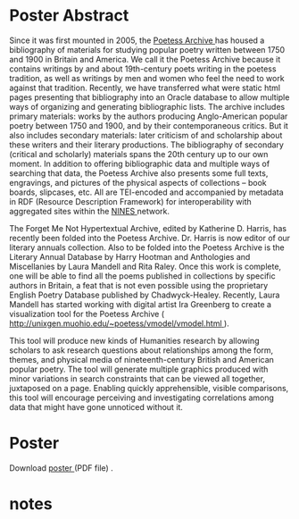 

# Poster Abstract 


Since it was first mounted in 2005, the [Poetess Archive ](http://unixgen.muohio.edu/~poetess/)has housed a bibliography of materials for studying popular poetry written between 1750 and 1900 in Britain and America. We call it the Poetess Archive because it contains writings by and about 19th-century poets writing in the poetess tradition, as well as writings by men and women who feel the need to work against that tradition. Recently, we have transferred what were static html pages presenting that bibliography into an Oracle database to allow multiple ways of organizing and generating bibliographic lists. The archive includes primary materials: works by the authors producing Anglo-American popular poetry between 1750 and 1900, and by their contemporaneous critics. But it also includes secondary materials: later criticism of and scholarship about these writers and their literary productions. The bibliography of secondary (critical and scholarly) materials spans the 20th century up to our own moment. In addition to offering bibliographic data and multiple ways of searching that data, the Poetess Archive also presents some full texts, engravings, and pictures of the physical aspects of collections – book boards, slipcases, etc. All are TEI-encoded and accompanied by metadata in RDF (Resource Description Framework) for interoperability with aggregated sites within the [NINES ](http://www.nines.org)network. 

The Forget Me Not Hypertextual Archive, edited by Katherine D. Harris, has recently been folded into the Poetess Archive. Dr. Harris is now editor of our literary annuals collection. Also to be folded into the Poetess Archive is the Literary Annual Database by Harry Hootman and Anthologies and Miscellanies by Laura Mandell and Rita Raley. Once this work is complete, one will be able to find all the poems published in collections by specific authors in Britain, a feat that is not even possible using the proprietary English Poetry Database published by Chadwyck-Healey. Recently, Laura Mandell has started working with digital artist Ira Greenberg to create a visualization tool for the Poetess Archive ( [http://unixgen.muohio.edu/~poetess/vmodel/vmodel.html ](http://unixgen.muohio.edu/~poetess/vmodel/vmodel.html)). 

This tool will produce new kinds of Humanities research by allowing scholars to ask research questions about relationships among the form, themes, and physical media of nineteenth-century British and American popular poetry. The tool will generate multiple graphics produced with minor variations in search constraints that can be viewed all together, juxtaposed on a page. Enabling quickly apprehensible, visible comparisons, this tool will encourage perceiving and investigating correlations among data that might have gone unnoticed without it. 


# Poster 


Download [poster ](resources/images/figure01.pdf)(PDF file) . 


# notes
